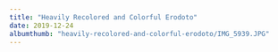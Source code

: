 ```yaml
---
title: "Heavily Recolored and Colorful Erodoto"
date: 2019-12-24
albumthumb: "heavily-recolored-and-colorful-erodoto/IMG_5939.JPG"
---
```


